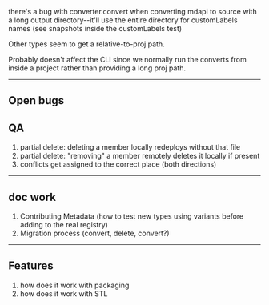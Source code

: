 there's a bug with converter.convert when converting mdapi to source with a long output directory--it'll use the entire directory for customLabels names (see snapshots inside the customLabels test)

Other types seem to get a relative-to-proj path.

Probably doesn't affect the CLI since we normally run the converts from inside a project rather than providing a long proj path.

---

## Open bugs

## QA

1. partial delete: deleting a member locally redeploys without that file
1. partial delete: "removing" a member remotely deletes it locally if present
1. conflicts get assigned to the correct place (both directions)

---

## doc work

1. Contributing Metadata (how to test new types using variants before adding to the real registry)
1. Migration process (convert, delete, convert?)

---

## Features

1. how does it work with packaging
1. how does it work with STL
